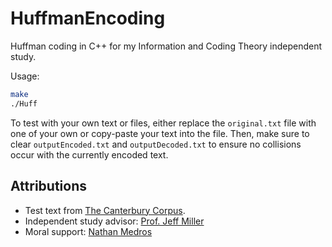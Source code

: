 # HuffmanEncoding

Huffman coding in C++ for my Information and Coding Theory independent study.

Usage:

```sh
make
./Huff
```  
To test with your own text or files, either replace the `original.txt` file with one of your own or copy-paste your text into the file. Then, make sure to clear `outputEncoded.txt` and `outputDecoded.txt` to ensure no collisions occur with the currently encoded text.

## Attributions

- Test text from [The Canterbury Corpus](https://corpus.canterbury.ac.nz/descriptions/).  
- Independent study advisor: [Prof. Jeff Miller](http://jeffmiller.oxycreates.org/)
- Moral support: [Nathan Medros](https://github.com/ndm767)
